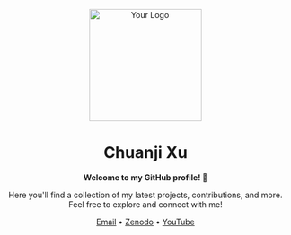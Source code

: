 <p align="center">
  <img src="https://example.com/your-logo.gif" alt="Your Logo" width="200"/>
  <h1 align="center">&emsp;Chuanji Xu&emsp;</h1>
</p>

<p align="center">
  <strong>Welcome to my GitHub profile! 👋</strong>
</p>

<p align="center">
  Here you'll find a collection of my latest projects, contributions, and more. Feel free to explore and connect with me!
</p>

<p align="center">
  <a href="chuanji_xu@163.com">Email</a> •
  <a href="https://zenodo.org/record/8248534">Zenodo</a> •
  <a href="https://www.youtube.com/channel/UClzET2zuT7idPqvPM3YvIMQ">YouTube</a>
</p>
